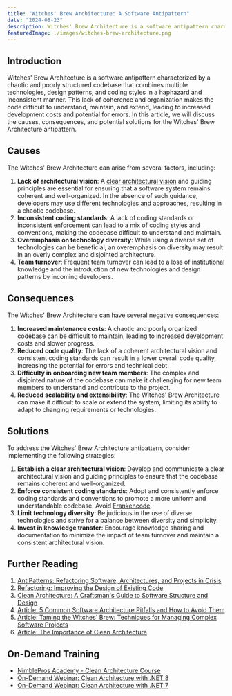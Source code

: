 ```yaml
---
title: "Witches' Brew Architecture: A Software Antipattern"
date: "2024-08-23"
description: Witches' Brew Architecture is a software antipattern characterized by a chaotic and poorly structured codebase that combines multiple technologies, design patterns, and coding styles in a haphazard and inconsistent manner.
featuredImage: ./images/witches-brew-architecture.png
---
```


## Introduction

Witches' Brew Architecture is a software antipattern characterized by a chaotic and poorly structured codebase that combines multiple technologies, design patterns, and coding styles in a haphazard and inconsistent manner. This lack of coherence and organization makes the code difficult to understand, maintain, and extend, leading to increased development costs and potential for errors. In this article, we will discuss the causes, consequences, and potential solutions for the Witches' Brew Architecture antipattern.

## Causes

The Witches' Brew Architecture can arise from several factors, including:

1. **Lack of architectural vision**: A [clear architectural vision](/practices/common-architectural-vision) and guiding principles are essential for ensuring that a software system remains coherent and well-organized. In the absence of such guidance, developers may use different technologies and approaches, resulting in a chaotic codebase.
2. **Inconsistent coding standards**: A lack of coding standards or inconsistent enforcement can lead to a mix of coding styles and conventions, making the codebase difficult to understand and maintain.
3. **Overemphasis on technology diversity**: While using a diverse set of technologies can be beneficial, an overemphasis on diversity may result in an overly complex and disjointed architecture.
4. **Team turnover**: Frequent team turnover can lead to a loss of institutional knowledge and the introduction of new technologies and design patterns by incoming developers.

## Consequences

The Witches' Brew Architecture can have several negative consequences:

1. **Increased maintenance costs**: A chaotic and poorly organized codebase can be difficult to maintain, leading to increased development costs and slower progress.
2. **Reduced code quality**: The lack of a coherent architectural vision and consistent coding standards can result in a lower overall code quality, increasing the potential for errors and technical debt.
3. **Difficulty in onboarding new team members**: The complex and disjointed nature of the codebase can make it challenging for new team members to understand and contribute to the project.
4. **Reduced scalability and extensibility**: The Witches' Brew Architecture can make it difficult to scale or extend the system, limiting its ability to adapt to changing requirements or technologies.

## Solutions

To address the Witches' Brew Architecture antipattern, consider implementing the following strategies:

1. **Establish a clear architectural vision**: Develop and communicate a clear architectural vision and guiding principles to ensure that the codebase remains coherent and well-organized.
2. **Enforce consistent coding standards**: Adopt and consistently enforce coding standards and conventions to promote a more uniform and understandable codebase. Avoid [Frankencode](frankencode).
3. **Limit technology diversity**: Be judicious in the use of diverse technologies and strive for a balance between diversity and simplicity.
4. **Invest in knowledge transfer**: Encourage knowledge sharing and documentation to minimize the impact of team turnover and maintain a consistent architectural vision.

## Further Reading

1. [AntiPatterns: Refactoring Software, Architectures, and Projects in Crisis](https://amzn.to/3L2EMxS)
2. [Refactoring: Improving the Design of Existing Code](https://amzn.to/3Avm5Oz)
3. [Clean Architecture: A Craftsman's Guide to Software Structure and Design](https://amzn.to/3LAAWOk)
4. [Article: 5 Common Software Architecture Pitfalls and How to Avoid Them](https://www.toptal.com/software/software-architecture-pitfalls)
5. [Article: Taming the Witches' Brew: Techniques for Managing Complex Software Projects](https://www.infoq.com/articles/taming-witches-brew/)
6. [Article: The Importance of Clean Architecture](https://blog.nimblepros.com/blogs/the-importance-of-clean-architecture/)

## On-Demand Training

- [NimblePros Academy - Clean Architecture Course](https://bit.ly/3WQ8Cvq)
- [On-Demand Webinar: Clean Architecture with .NET 8](https://mailchi.mp/nimblepros/clean-architecture-dotnet-8-recording)
- [On-Demand Webinar: Clean Architecture with .NET 7](https://mailchi.mp/nimblepros/wgcplkrex4)


